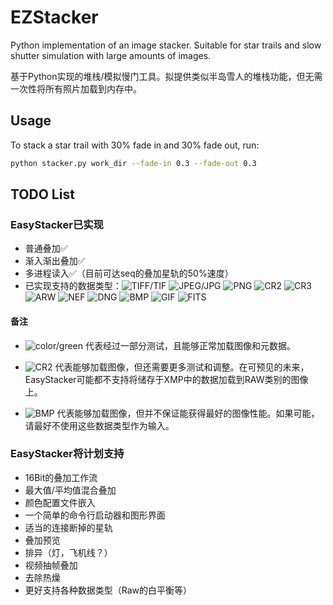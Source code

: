 # EZStacker

Python implementation of an image stacker. Suitable for star trails and slow shutter simulation with large amounts of images.

基于Python实现的堆栈/模拟慢门工具。拟提供类似半岛雪人的堆栈功能，但无需一次性将所有照片加载到内存中。

## Usage

To stack a star trail with 30% fade in and 30% fade out, run:

```sh
python stacker.py work_dir --fade-in 0.3 --fade-out 0.3
```

## TODO List

### EasyStacker已实现

* 普通叠加✅
* 渐入渐出叠加✅
* 多进程读入✅（目前可达seq的叠加星轨的50%速度）
* 已实现支持的数据类型：![TIFF/TIF](https://img.shields.io/badge/-TIFF%2FTIF-green) ![JPEG/JPG](https://img.shields.io/badge/-JPEG%2FJPG-green) ![PNG](https://img.shields.io/badge/-PNG-green) ![CR2](https://img.shields.io/badge/-CR2-darkgreen) ![CR3](https://img.shields.io/badge/-CR3-darkgreen) ![ARW](https://img.shields.io/badge/-ARW-darkgreen) ![NEF](https://img.shields.io/badge/-NEF-darkgreen) ![DNG](https://img.shields.io/badge/-DNG-darkgreen) ![BMP](https://img.shields.io/badge/-BMP-yellow) ![GIF](https://img.shields.io/badge/-GIF-yellow) ![FITS](https://img.shields.io/badge/-FITS-yellow)

#### 备注

* ![color/green](https://img.shields.io/badge/-green-green) 代表经过一部分测试，且能够正常加载图像和元数据。

* ![CR2](https://img.shields.io/badge/-darkgreen-darkgreen) 代表能够加载图像，但还需要更多测试和调整。在可预见的未来，EasyStacker可能都不支持将储存于XMP中的数据加载到RAW类别的图像上。

* ![BMP](https://img.shields.io/badge/-yellow-yellow) 代表能够加载图像，但并不保证能获得最好的图像性能。如果可能，请最好不使用这些数据类型作为输入。

### EasyStacker将计划支持

* 16Bit的叠加工作流
* 最大值/平均值混合叠加
* 颜色配置文件嵌入
* 一个简单的命令行启动器和图形界面
* 适当的连接断掉的星轨
* 叠加预览
* 排异（灯，飞机线？）
* 视频抽帧叠加
* 去除热燥
* 更好支持各种数据类型（Raw的白平衡等）
